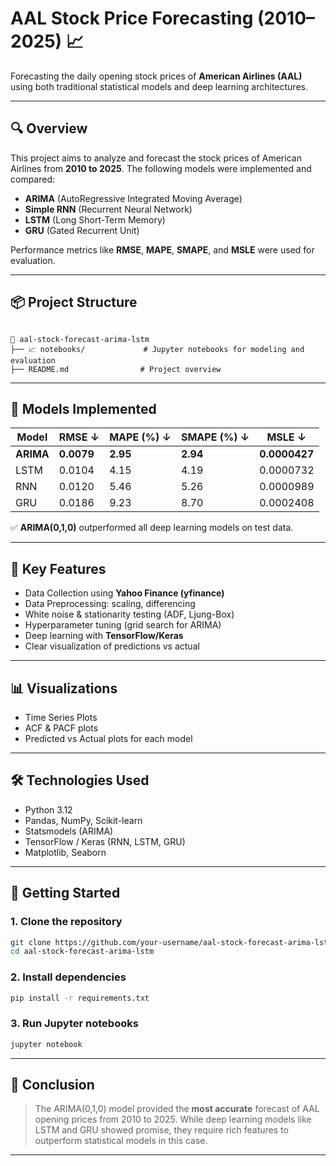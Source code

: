 # AAL Stock Price Forecasting (2010–2025) 📈

Forecasting the daily opening stock prices of **American Airlines (AAL)** using both traditional statistical models and deep learning architectures.

---

## 🔍 Overview

This project aims to analyze and forecast the stock prices of American Airlines from **2010 to 2025**. The following models were implemented and compared:

- **ARIMA** (AutoRegressive Integrated Moving Average)
- **Simple RNN** (Recurrent Neural Network)
- **LSTM** (Long Short-Term Memory)
- **GRU** (Gated Recurrent Unit)

Performance metrics like **RMSE**, **MAPE**, **SMAPE**, and **MSLE** were used for evaluation.

---

## 📦 Project Structure

```

📁 aal-stock-forecast-arima-lstm
├── 📈 notebooks/             # Jupyter notebooks for modeling and evaluation
├── README.md                # Project overview

````

---

## 🧠 Models Implemented

| Model   | RMSE ↓     | MAPE (%) ↓ | SMAPE (%) ↓ | MSLE ↓       |
|---------|------------|-------------|--------------|---------------|
| **ARIMA** | **0.0079** | **2.95**   | **2.94**     | **0.0000427** |
| LSTM    | 0.0104     | 4.15       | 4.19         | 0.0000732     |
| RNN     | 0.0120     | 5.46       | 5.26         | 0.0000989     |
| GRU     | 0.0186     | 9.23       | 8.70         | 0.0002408     |

✅ **ARIMA(0,1,0)** outperformed all deep learning models on test data.

---

## 📌 Key Features

- Data Collection using **Yahoo Finance (yfinance)**
- Data Preprocessing: scaling, differencing
- White noise & stationarity testing (ADF, Ljung-Box)
- Hyperparameter tuning (grid search for ARIMA)
- Deep learning with **TensorFlow/Keras**
- Clear visualization of predictions vs actual

---

## 📊 Visualizations

- Time Series Plots
- ACF & PACF plots
- Predicted vs Actual plots for each model

---

## 🛠️ Technologies Used

- Python 3.12
- Pandas, NumPy, Scikit-learn
- Statsmodels (ARIMA)
- TensorFlow / Keras (RNN, LSTM, GRU)
- Matplotlib, Seaborn

---

## 🚀 Getting Started

### 1. Clone the repository

```bash
git clone https://github.com/your-username/aal-stock-forecast-arima-lstm.git
cd aal-stock-forecast-arima-lstm
````

### 2. Install dependencies

```bash
pip install -r requirements.txt
```

### 3. Run Jupyter notebooks

```bash
jupyter notebook
```

---

## 🧾 Conclusion

> The ARIMA(0,1,0) model provided the **most accurate** forecast of AAL opening prices from 2010 to 2025.
> While deep learning models like LSTM and GRU showed promise, they require rich features to outperform statistical models in this case.

---
